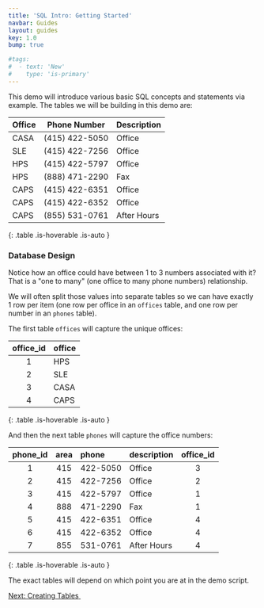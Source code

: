 ```yaml
---
title: 'SQL Intro: Getting Started'
navbar: Guides
layout: guides
key: 1.0
bump: true

#tags:
#  - text: 'New'
#    type: 'is-primary'
---
```


This demo will introduce various basic SQL concepts and statements via example. The tables we will be building in this demo are:

| Office | Phone Number   | Description |
|:-------|----------------|:------------|
| CASA   | (415) 422-5050 | Office |
| SLE    | (415) 422-7256 | Office |
| HPS    | (415) 422-5797 | Office |
| HPS    | (888) 471-2290 | Fax |
| CAPS   | (415) 422-6351 | Office |
| CAPS   | (415) 422-6352 | Office |
| CAPS   | (855) 531-0761 | After Hours |
{: .table .is-hoverable .is-auto }

### Database Design

Notice how an office could have between 1 to 3 numbers associated with it? That is a "one to many" (one office to many phone numbers) relationship.

We will often split those values into separate tables so we can have exactly 1 row per item (one row per office in an `offices` table, and one row per number in an `phones` table).

The first table `offices` will capture the unique offices:

| office_id | office |
|:---------:|:-------|
| 1 | HPS |
| 2 | SLE |
| 3 | CASA |
| 4 | CAPS |
{: .table .is-hoverable .is-auto }

And then the next table `phones` will capture the office numbers:

| phone_id | area | phone   | description | office_id |
|:---:|:----:|:---------|:------------|:---:|
| 1   | 415  | 422-5050 | Office      | 3   |
| 2   | 415  | 422-7256 | Office      | 2   |
| 3   | 415  | 422-5797 | Office      | 1   |
| 4   | 888  | 471-2290 | Fax         | 1   |
| 5   | 415  | 422-6351 | Office      | 4   |
| 6   | 415  | 422-6352 | Office      | 4   |
| 7   | 855  | 531-0761 | After Hours | 4   |
{: .table .is-hoverable .is-auto }

The exact tables will depend on which point you are at in the demo script.

<a href="sql-intro-creating.html" class="button is-primary"><span>Next: Creating Tables</span>&nbsp;<i class="fas fa-arrow-alt-right"></i></a>

